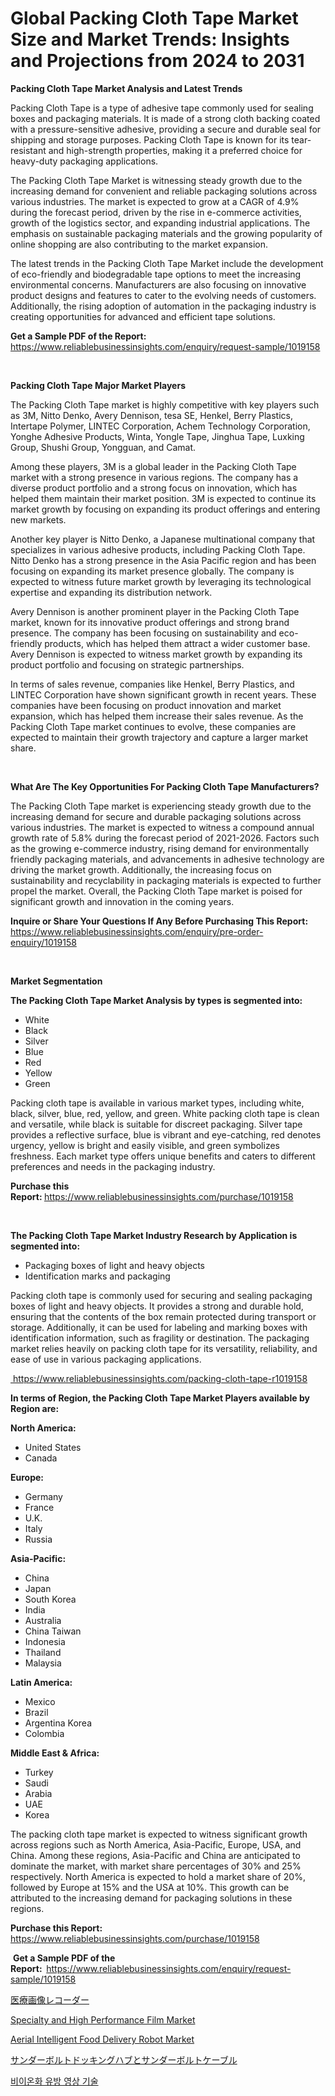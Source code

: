 <p><h1>Global Packing Cloth Tape Market Size and Market Trends: Insights and Projections from 2024 to 2031</h1></p><p><strong>Packing Cloth Tape Market Analysis and Latest Trends</strong></p>
<p><p>Packing Cloth Tape is a type of adhesive tape commonly used for sealing boxes and packaging materials. It is made of a strong cloth backing coated with a pressure-sensitive adhesive, providing a secure and durable seal for shipping and storage purposes. Packing Cloth Tape is known for its tear-resistant and high-strength properties, making it a preferred choice for heavy-duty packaging applications.</p><p>The Packing Cloth Tape Market is witnessing steady growth due to the increasing demand for convenient and reliable packaging solutions across various industries. The market is expected to grow at a CAGR of 4.9% during the forecast period, driven by the rise in e-commerce activities, growth of the logistics sector, and expanding industrial applications. The emphasis on sustainable packaging materials and the growing popularity of online shopping are also contributing to the market expansion.</p><p>The latest trends in the Packing Cloth Tape Market include the development of eco-friendly and biodegradable tape options to meet the increasing environmental concerns. Manufacturers are also focusing on innovative product designs and features to cater to the evolving needs of customers. Additionally, the rising adoption of automation in the packaging industry is creating opportunities for advanced and efficient tape solutions.</p></p>
<p><strong>Get a Sample PDF of the Report:&nbsp;</strong> <a href="https://www.reliablebusinessinsights.com/enquiry/request-sample/1019158">https://www.reliablebusinessinsights.com/enquiry/request-sample/1019158</a></p>
<p>&nbsp;</p>
<p><strong>Packing Cloth Tape Major Market Players</strong></p>
<p><p>The Packing Cloth Tape market is highly competitive with key players such as 3M, Nitto Denko, Avery Dennison, tesa SE, Henkel, Berry Plastics, Intertape Polymer, LINTEC Corporation, Achem Technology Corporation, Yonghe Adhesive Products, Winta, Yongle Tape, Jinghua Tape, Luxking Group, Shushi Group, Yongguan, and Camat.</p><p>Among these players, 3M is a global leader in the Packing Cloth Tape market with a strong presence in various regions. The company has a diverse product portfolio and a strong focus on innovation, which has helped them maintain their market position. 3M is expected to continue its market growth by focusing on expanding its product offerings and entering new markets.</p><p>Another key player is Nitto Denko, a Japanese multinational company that specializes in various adhesive products, including Packing Cloth Tape. Nitto Denko has a strong presence in the Asia Pacific region and has been focusing on expanding its market presence globally. The company is expected to witness future market growth by leveraging its technological expertise and expanding its distribution network.</p><p>Avery Dennison is another prominent player in the Packing Cloth Tape market, known for its innovative product offerings and strong brand presence. The company has been focusing on sustainability and eco-friendly products, which has helped them attract a wider customer base. Avery Dennison is expected to witness market growth by expanding its product portfolio and focusing on strategic partnerships.</p><p>In terms of sales revenue, companies like Henkel, Berry Plastics, and LINTEC Corporation have shown significant growth in recent years. These companies have been focusing on product innovation and market expansion, which has helped them increase their sales revenue. As the Packing Cloth Tape market continues to evolve, these companies are expected to maintain their growth trajectory and capture a larger market share.</p></p>
<p>&nbsp;</p>
<p><strong>What Are The Key Opportunities For Packing Cloth Tape Manufacturers?</strong></p>
<p><p>The Packing Cloth Tape market is experiencing steady growth due to the increasing demand for secure and durable packaging solutions across various industries. The market is expected to witness a compound annual growth rate of 5.8% during the forecast period of 2021-2026. Factors such as the growing e-commerce industry, rising demand for environmentally friendly packaging materials, and advancements in adhesive technology are driving the market growth. Additionally, the increasing focus on sustainability and recyclability in packaging materials is expected to further propel the market. Overall, the Packing Cloth Tape market is poised for significant growth and innovation in the coming years.</p></p>
<p><strong>Inquire or Share Your Questions If Any Before Purchasing This Report:</strong> <a href="https://www.reliablebusinessinsights.com/enquiry/pre-order-enquiry/1019158">https://www.reliablebusinessinsights.com/enquiry/pre-order-enquiry/1019158</a></p>
<p>&nbsp;</p>
<p><strong>Market Segmentation</strong></p>
<p><strong>The Packing Cloth Tape Market Analysis by types is segmented into:</strong></p>
<p><ul><li>White</li><li>Black</li><li>Silver</li><li>Blue</li><li>Red</li><li>Yellow</li><li>Green</li></ul></p>
<p><p>Packing cloth tape is available in various market types, including white, black, silver, blue, red, yellow, and green. White packing cloth tape is clean and versatile, while black is suitable for discreet packaging. Silver tape provides a reflective surface, blue is vibrant and eye-catching, red denotes urgency, yellow is bright and easily visible, and green symbolizes freshness. Each market type offers unique benefits and caters to different preferences and needs in the packaging industry.</p></p>
<p><strong>Purchase this Report:&nbsp;</strong><a href="https://www.reliablebusinessinsights.com/purchase/1019158">https://www.reliablebusinessinsights.com/purchase/1019158</a></p>
<p>&nbsp;</p>
<p><strong>The Packing Cloth Tape Market Industry Research by Application is segmented into:</strong></p>
<p><ul><li>Packaging boxes of light and heavy objects</li><li>Identification marks and packaging</li></ul></p>
<p><p>Packing cloth tape is commonly used for securing and sealing packaging boxes of light and heavy objects. It provides a strong and durable hold, ensuring that the contents of the box remain protected during transport or storage. Additionally, it can be used for labeling and marking boxes with identification information, such as fragility or destination. The packaging market relies heavily on packing cloth tape for its versatility, reliability, and ease of use in various packaging applications.</p></p>
<p><a href="https://www.reliablebusinessinsights.com/packing-cloth-tape-r1019158">&nbsp;https://www.reliablebusinessinsights.com/packing-cloth-tape-r1019158</a></p>
<p><strong>In terms of Region, the Packing Cloth Tape Market Players available by Region are:</strong></p>
<p>
    <p> <strong> North America: </strong>
        <ul>
            <li>United States</li>
            <li>Canada</li>
        </ul>
        </p> 
    <p> <strong> Europe: </strong>
        <ul>
            <li>Germany</li>
            <li>France</li>
            <li>U.K.</li>
            <li>Italy</li>
            <li>Russia</li>
        </ul>
        </p> 
    <p> <strong> Asia-Pacific: </strong>
        <ul>
            <li>China</li>
            <li>Japan</li>
            <li>South Korea</li>
            <li>India</li>
            <li>Australia</li>
            <li>China Taiwan</li>
            <li>Indonesia</li>
            <li>Thailand</li>
            <li>Malaysia</li>
        </ul>
        </p> 
    <p> <strong> Latin America: </strong>
        <ul>
            <li>Mexico</li>
            <li>Brazil</li>
            <li>Argentina Korea</li>
            <li>Colombia</li>
        </ul>
        </p> 
    <p> <strong> Middle East & Africa: </strong>
        <ul>
            <li>Turkey</li>
            <li>Saudi</li>
            <li>Arabia</li>
            <li>UAE</li>
            <li>Korea</li>
        </ul>
    </p>
    </p>
<p><p>The packing cloth tape market is expected to witness significant growth across regions such as North America, Asia-Pacific, Europe, USA, and China. Among these regions, Asia-Pacific and China are anticipated to dominate the market, with market share percentages of 30% and 25% respectively. North America is expected to hold a market share of 20%, followed by Europe at 15% and the USA at 10%. This growth can be attributed to the increasing demand for packaging solutions in these regions.</p></p>
<p><strong>Purchase this Report: </strong><a href="https://www.reliablebusinessinsights.com/purchase/1019158">https://www.reliablebusinessinsights.com/purchase/1019158</a></p>
<p>&nbsp;<strong>Get a Sample PDF of the Report:&nbsp;&nbsp;</strong><a href="https://www.reliablebusinessinsights.com/enquiry/request-sample/1019158">https://www.reliablebusinessinsights.com/enquiry/request-sample/1019158</a></p>
<p><strong></strong></p>
<p><p><a href="https://github.com/DudleyFerry/Market-Research-Report-List-1/blob/main/293140287724.md">医療画像レコーダー</a></p><p><a href="https://github.com/JuliaFadel1922/Market-Research-Report-List-1/blob/main/specialty-and-high-performance-film-market.md">Specialty and High Performance Film Market</a></p><p><a href="https://issuu.com/reportprime-2/docs/aerial-intelligent-food-delivery-robot-market-size">Aerial Intelligent Food Delivery Robot Market</a></p><p><a href="https://github.com/DemarcusKuhlman/Market-Research-Report-List-1/blob/main/572014487723.md">サンダーボルトドッキングハブとサンダーボルトケーブル</a></p><p><a href="https://github.com/JohnQuil1917/Market-Research-Report-List-1/blob/main/890880980652.md">비이온화 유방 영상 기술</a></p></p>